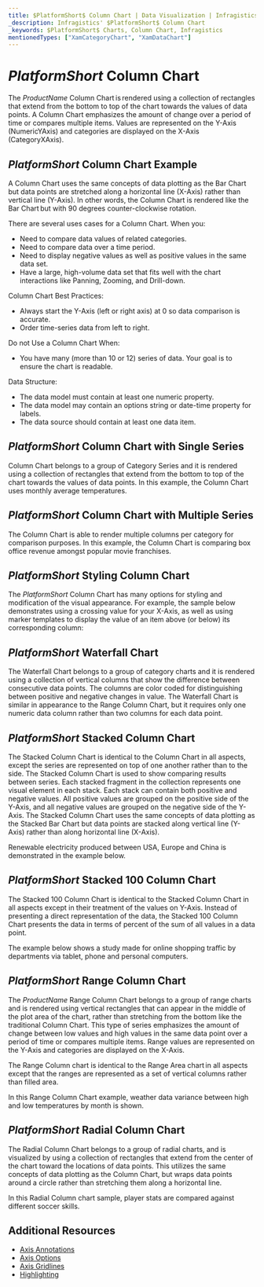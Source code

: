 ```yaml
---
title: $PlatformShort$ Column Chart | Data Visualization | Infragistics
_description: Infragistics' $PlatformShort$ Column Chart
_keywords: $PlatformShort$ Charts, Column Chart, Infragistics
mentionedTypes: ["XamCategoryChart", "XamDataChart"]
---
```

# $PlatformShort$ Column Chart

The $ProductName$ Column Chart is rendered using a collection of rectangles that extend from the bottom to top of the chart towards the values of data points. A Column Chart emphasizes the amount of change over a period of time or compares multiple items. Values are represented on the Y-Axis (NumericYAxis) and categories are displayed on the X-Axis (CategoryXAxis).

## $PlatformShort$ Column Chart Example

<code-view style="height: 600px"
           data-demos-base-url="{environment:dvDemosBaseUrl}"
           iframe-src="{environment:dvDemosBaseUrl}/charts/category-chart-column-chart-with-legend"
           alt="$PlatformShort$ Column Chart with Legend" >
</code-view>

<div class="divider--half"></div>

A Column Chart uses the same concepts of data plotting as the Bar Chart but data points are stretched along a horizontal line (X-Axis) rather than vertical line (Y-Axis). In other words, the Column Chart is rendered like the Bar Chart but with 90 degrees counter-clockwise rotation.

There are several uses cases for a Column Chart. When you:

- Need to compare data values of related categories.
- Need to compare data over a time period.
- Need to display negative values as well as positive values in the same data set.
- Have a large, high-volume data set that fits well with the chart interactions like Panning, Zooming, and Drill-down.

Column Chart Best Practices:

- Always start the Y-Axis (left or right axis) at 0 so data comparison is accurate.
- Order time-series data from left to right.

Do not Use a Column Chart When:

- You have many (more than 10 or 12) series of data. Your goal is to ensure the chart is readable.

Data Structure:

- The data model must contain at least one numeric property.
- The data model may contain an options string or date-time property for labels.
- The data source should contain at least one data item.

## $PlatformShort$ Column Chart with Single Series

Column Chart belongs to a group of Category Series and it is rendered using a collection of rectangles that extend from the bottom to top of the chart towards the values of data points.
In this example, the Column Chart uses monthly average temperatures.


<code-view style="height: 600px"
           data-demos-base-url="{environment:dvDemosBaseUrl}"
           iframe-src="{environment:dvDemosBaseUrl}/charts/category-chart-column-chart-single-source"
           alt="$PlatformShort$ Column Chart with Single Source" >
</code-view>

<div class="divider--half"></div>

## $PlatformShort$ Column Chart with Multiple Series

The Column Chart is able to render multiple columns per category for comparison purposes. In this example, the Column Chart is comparing box office revenue amongst popular movie franchises.


<code-view style="height: 600px"
           data-demos-base-url="{environment:dvDemosBaseUrl}"
           iframe-src="{environment:dvDemosBaseUrl}/charts/category-chart-column-chart-multiple-sources"
           alt="$PlatformShort$ Column Chart with Multiple Sources" >
</code-view>

<div class="divider--half"></div>

## $PlatformShort$ Styling Column Chart

The $PlatformShort$ Column Chart has many options for styling and modification of the visual appearance. For example, the sample below demonstrates using a crossing value for your X-Axis, as well as using marker templates to display the value of an item above (or below) its corresponding column:


<code-view style="height: 600px"
           data-demos-base-url="{environment:dvDemosBaseUrl}"
           iframe-src="{environment:dvDemosBaseUrl}/charts/data-chart-column-chart-styling"
           alt="$PlatformShort$ Column Chart Styling" >
</code-view>

<div class="divider--half"></div>

## $PlatformShort$ Waterfall Chart

The Waterfall Chart belongs to a group of category charts and it is rendered using a collection of vertical columns that show the difference between consecutive data points. The columns are color coded for distinguishing between positive and negative changes in value. The Waterfall Chart is similar in appearance to the Range Column Chart, but it requires only one numeric data column rather than two columns for each data point.


<code-view style="height: 600px"
           data-demos-base-url="{environment:dvDemosBaseUrl}"
           iframe-src="{environment:dvDemosBaseUrl}/charts/data-chart-waterfall-chart"
           alt="$PlatformShort$ Waterfall Chart" >
</code-view>

<div class="divider--half"></div>

## $PlatformShort$ Stacked Column Chart

The Stacked Column Chart is identical to the Column Chart in all aspects, except the series are represented on top of one another rather than to the side. The Stacked Column Chart is used to show comparing results between series. Each stacked fragment in the collection represents one visual element in each stack. Each stack can contain both positive and negative values. All positive values are grouped on the positive side of the Y-Axis, and all negative values are grouped on the negative side of the Y-Axis. The Stacked Column Chart uses the same concepts of data plotting as the Stacked Bar Chart but data points are stacked along vertical line (Y-Axis) rather than along horizontal line (X-Axis).

Renewable electricity produced between USA, Europe and China is demonstrated in the example below.


<code-view style="height: 600px"
           data-demos-base-url="{environment:dvDemosBaseUrl}"
           iframe-src="{environment:dvDemosBaseUrl}/charts/data-chart-stacked-column-chart"
           alt="$PlatformShort$ Stacked Column Chart" >
</code-view>

<div class="divider--half"></div>

## $PlatformShort$ Stacked 100 Column Chart

The Stacked 100 Column Chart is identical to the Stacked Column Chart in all aspects except in their treatment of the values on Y-Axis. Instead of presenting a direct representation of the data, the Stacked 100 Column Chart presents the data in terms of percent of the sum of all values in a data point.

The example below shows a study made for online shopping traffic by departments via tablet, phone and personal computers.


<code-view style="height: 600px"
           data-demos-base-url="{environment:dvDemosBaseUrl}"
           iframe-src="{environment:dvDemosBaseUrl}/charts/data-chart-stacked-100-column-chart"
           alt="$PlatformShort$ Stacked 100 Column Chart" >
</code-view>

<div class="divider--half"></div>

## $PlatformShort$ Range Column Chart

The $ProductName$ Range Column Chart belongs to a group of range charts and is rendered using vertical rectangles that can appear in the middle of the plot area of the chart, rather than stretching from the bottom like the traditional Column Chart. This type of series emphasizes the amount of change between low values and high values in the same data point over a period of time or compares multiple items. Range values are represented on the Y-Axis and categories are displayed on the X-Axis.

The Range Column chart is identical to the Range Area chart in all aspects except that the ranges are represented as a set of vertical columns rather than filled area.

In this Range Column Chart example, weather data variance between high and low temperatures by month is shown.


<code-view style="height: 600px"
           data-demos-base-url="{environment:dvDemosBaseUrl}"
           iframe-src="{environment:dvDemosBaseUrl}/charts/data-chart-range-column-chart"
           alt="$PlatformShort$ Range Column Chart" >
</code-view>

<div class="divider--half"></div>

## $PlatformShort$ Radial Column Chart

The Radial Column Chart belongs to a group of radial charts, and is visualized by using a collection of rectangles that extend from the center of the chart toward the locations of data points. This utilizes the same concepts of data plotting as the Column Chart, but wraps data points around a circle rather than stretching them along a horizontal line.

In this Radial Column chart sample, player stats are compared against different soccer skills.

<code-view style="height: 600px"
           data-demos-base-url="{environment:dvDemosBaseUrl}"
           iframe-src="{environment:dvDemosBaseUrl}/charts/data-chart-radial-column-chart"
           alt="$PlatformShort$ Radial Column Chart" >
</code-view>

<div class="divider--half"></div>

## Additional Resources
- [Axis Annotations](../features/chart-axis-options.md)
- [Axis Options](../features/chart-axis-options.md)
- [Axis Gridlines](../features/chart-axis-gridlines.md)
- [Highlighting](../features/chart-highlighting.md)
<!-- - [Gantt Chart](gantt-chart.md) -->
<!-- - [Pyramid Chart](pyramid-chart.md) -->
